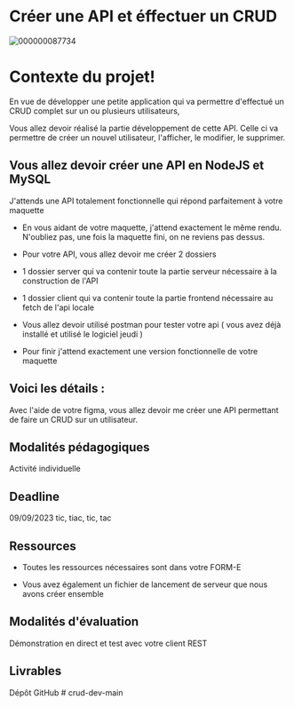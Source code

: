 # Créer une API et éffectuer un CRUD

![000000087734](https://github.com/2023-DWWM-1-Villeneuve-d-Ascq/Crud-maquette/assets/90885543/a6372530-ff7b-4d10-8e05-b6a79984c3a1)

# Contexte du projet!


En vue de développer une petite application qui va permettre d'effectué un CRUD complet sur un ou plusieurs utilisateurs, 

Vous allez devoir réalisé la partie développement de cette API. Celle ci va permettre de créer un nouvel utilisateur, l'afficher, le modifier, le supprimer.

## Vous allez devoir créer une API en NodeJS et MySQL 

J'attends une API totalement fonctionnelle qui répond parfaitement à votre maquette

- En vous aidant de votre maquette, j'attend exactement le même rendu. N'oubliez pas, une fois la maquette fini, on ne reviens pas dessus.

- Pour votre API, vous allez devoir me créer 2 dossiers

- 1 dossier server qui va contenir toute la partie serveur nécessaire à la construction de l'API

- 1 dossier client qui va contenir toute la partie frontend nécessaire au fetch de l'api locale

- Vous allez devoir utilisé postman pour tester votre api ( vous avez déjà installé et utilisé le logiciel jeudi )

- Pour finir j'attend exactement une version fonctionnelle de votre maquette

## Voici les détails :

Avec l'aide de votre figma, vous allez devoir me créer une API permettant de faire un CRUD sur un utilisateur.

## Modalités pédagogiques

Activité individuelle 

## Deadline

 09/09/2023 tic, tiac, tic, tac

## Ressources

- Toutes les ressources nécessaires sont dans votre FORM-E

- Vous avez également un fichier de lancement de serveur que nous avons créer ensemble

## Modalités d'évaluation

Démonstration en direct et test avec votre client REST 

## Livrables

Dépôt GitHub
#   c r u d - d e v - m a i n  
 